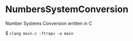 # NumbersSystemConversion
Number Systems Conversion written in C


$ ```clang main.c -ftrapv -o main```
